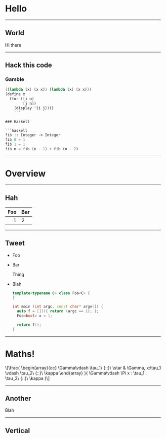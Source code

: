 # Hello


---

## World

Hi there


---

## Hack this code

### Gamble

```lisp
((lambda (x) (x x)) (lambda (x) (x x)))
(define x
  (for ([i n]
        [j n])
    (display '(i j))))
	```

### Haskell

```haskell
fib :: Integer -> Integer
fib 0 = 1
fib 1 = 1
fib n = fib (n - 1) + fib (n - 2)
```


---


# Overview


---


## Hah

| Foo | Bar
|----:|:----
|  1  |  2



---


## Tweet

* Foo

* Bar

    Thing

* Blah

    ```cpp
    template<typename C> class Foo<C> {
    }

    int main (int argc, const char* argv[]) {
      auto f = [](){ return (argc == 1); };
      Foo<bool> x = 1;

      return f();
    }
    ```


---

# Maths!

\\[\frac{
           \begin{array}{cc}
     	  \Gamma\vdash \tau_1\ {::}\ \star & \Gamma, x:\tau_1 \vdash \tau_2\ {::}\ \kappa
	  \end{array}
	  }{
	  \Gamma\vdash \Pi x : \tau_1 . \tau_2\ {::}\ \kappa
	  }\\]


---

## Another

Blah


---

## Vertical


